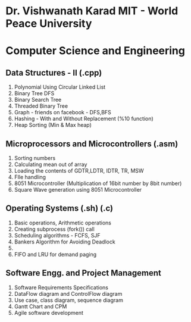 # Dr. Vishwanath Karad MIT - World Peace University
# Computer Science and Engineering


## Data Structures - II	(.cpp)
1. Polynomial Using Circular Linked List
2. Binary Tree DFS
3. Binary Search Tree
4. Threaded Binary Tree
5. Graph - friends on facebook - DFS,BFS
6. Hashing - With and Without Replacement (%10 function)
7. Heap Sorting (Min & Max heap)

## Microprocessors and Microcontrollers (.asm)
1. Sorting numbers
2. Calculating mean out of array
3. Loading the contents of GDTR,LDTR, IDTR, TR, MSW
4. FIle handling
5. 8051 Microcontroller (Multiplication of 16bit number by 8bit number)
6. Square Wave generation using 8051 Microcontroller

## Operating Systems (.sh) (.c)
1. Basic operations, Arithmetic operations
2. Creating subprocess (fork()) call
3. Scheduling algorithms - FCFS, SJF
4. Bankers Algorithm for Avoiding Deadlock
5. 
6. FIFO and LRU for demand paging

## Software Engg. and Project Management
1. Software Requirements Specifications
2. DataFlow diagram and ControlFlow diagram
3. Use case, class diagram, sequence diagram
4. Gantt Chart and CPM
5. Agile software development
